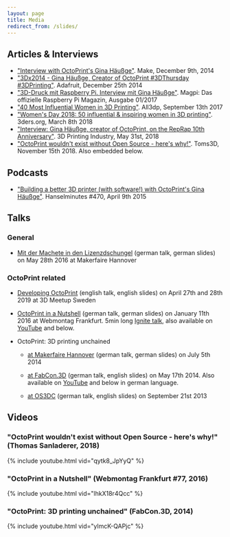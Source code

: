 ```yaml
---
layout: page
title: Media
redirect_from: /slides/
---
```


## Articles & Interviews

  * ["Interview with OctoPrint's Gina Häußge"](https://makezine.com/2014/12/09/interview-with-octoprints-gina-hausge/). Make, December 9th, 2014
  * ["3Dx2014 - Gina Häußge, Creator of OctoPrint #3DThursday #3DPrinting"](https://blog.adafruit.com/2014/12/25/3dx2014-gina-haussge/). Adafruit, December 25th 2014
  * ["3D-Druck mit Raspberry Pi. Interview mit Gina Häußge"](http://www.chip.de/downloads/MagPi-Sonderheft-01_17-Vollversion_119062677.html). Magpi: Das offizielle Raspberry Pi Magazin, Ausgabe 01/2017
  * ["40 Most Influential Women in 3D Printing"](https://all3dp.com/1/40-influential-women-3d-printing/). All3dp, September 13th 2017
  * ["Women's Day 2018: 50 influential & inspiring women in 3D printing"](https://www.3ders.org/articles/20180308-womens-day-2018-50-influential-and-inspiring-women-in-3d-printing.html). 3ders.org, March 8th 2018
  * ["Interview: Gina Häußge, creator of OctoPrint, on the RepRap 10th Anniversary"](https://3dprintingindustry.com/news/interview-gina-hausge-creator-octoprint-reprap-10th-anniversary-134013/). 3D Printing Industry, May 31st, 2018
  * ["OctoPrint wouldn't exist without Open Source - here's why!"](https://toms3d.org/2018/11/15/octoprint-wouldnt-exist-without-open-source/). Toms3D, November 15th 2018. Also embedded below.

## Podcasts

  * ["Building a better 3D printer (with software!) with OctoPrint's Gina Häußge"](https://www.hanselminutes.com/470/building-a-better-3d-printer-with-software-with-octoprints-gina-huge). Hanselminutes #470, April 9th 2015

## Talks

### General

  * [Mit der Machete in den Lizenzdschungel](./lizenzdschungel/) (german talk, german slides) on May 28th 2016 at Makerfaire Hannover

### OctoPrint related
 
  * [Developing OctoPrint](https://octoprint.org/slides/3dms19/) (english talk, english slides) on April 27th and 28th 2019 at 3D Meetup Sweden

  * [OctoPrint in a Nutshell](https://octoprint.org/slides/wmfra77.pdf) (german talk, german slides) on January 11th 2016 at Webmontag Frankfurt. 5min long [Ignite talk](https://en.wikipedia.org/wiki/Ignite_(event)), also available on [YouTube](https://www.youtube.com/watch?v=lhkX18r4Qcc) and below.

  * OctoPrint: 3D printing unchained

    * [at Makerfaire Hannover](https://octoprint.org/slides/makerfairehannover14/) (german talk, german slides) on July 5th 2014

    * [at FabCon.3D](https://octoprint.org/slides/fabcon14/) (german talk, english slides) on May 17th 2014. Also available on [YouTube](https://www.youtube.com/watch?v=ylmcK-QAPjc) and below in german language.

    * [at OS3DC](https://octoprint.org/slides/os3dc/) (german talk, english slides) on September 21st 2013

## Videos

### "OctoPrint wouldn't exist without Open Source - here's why!" (Thomas Sanladerer, 2018)

{% include youtube.html vid="qytk8_JpYyQ" %}

### "OctoPrint in a Nutshell" (Webmontag Frankfurt #77, 2016)

{% include youtube.html vid="lhkX18r4Qcc" %}

### "OctoPrint: 3D printing unchained" (FabCon.3D, 2014)

{% include youtube.html vid="ylmcK-QAPjc" %}
